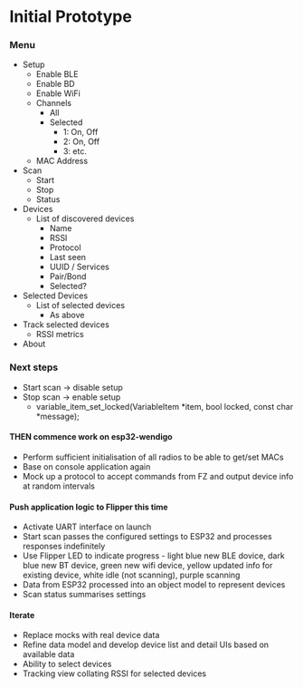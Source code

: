 # Initial Prototype

### Menu
* Setup
    * Enable BLE
    * Enable BD
    * Enable WiFi
    * Channels
        * All
        * Selected
            * 1: On, Off
            * 2: On, Off
            * 3: etc.
    * MAC Address
* Scan
    * Start
    * Stop
    * Status
* Devices
    * List of discovered devices
        * Name
        * RSSI
        * Protocol
        * Last seen
        * UUID / Services
        * Pair/Bond
        * Selected?
* Selected Devices
    * List of selected devices
        * As above
* Track selected devices
    * RSSI metrics
* About

### Next steps
* Start scan -> disable setup
* Stop scan -> enable setup
    * variable_item_set_locked(VariableItem *item, bool locked, const char *message);

#### THEN commence work on esp32-wendigo
* Perform sufficient initialisation of all radios to be able to get/set MACs
* Base on console application again
* Mock up a protocol to accept commands from FZ and output device info at random intervals

#### Push application logic to Flipper this time
* Activate UART interface on launch
* Start scan passes the configured settings to ESP32 and processes responses indefinitely
* Use Flipper LED to indicate progress - light blue new BLE dovice, dark blue new BT device, green new wifi device, yellow updated info for existing device, white idle (not scanning), purple scanning
* Data from ESP32 processed into an object model to represent devices
* Scan status summarises settings

#### Iterate
* Replace mocks with real device data
* Refine data model and develop device list and detail UIs based on available data
* Ability to select devices
* Tracking view collating RSSI for selected devices